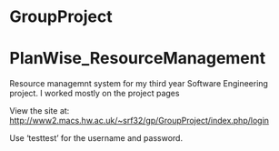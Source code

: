 # GroupProject
# PlanWise_ResourceManagement

Resource managemnt system for my third year Software Engineering project.  I worked mostly on the project pages

View the site at: 
http://www2.macs.hw.ac.uk/~srf32/gp/GroupProject/index.php/login 

Use ‘testtest’ for the username and password.
